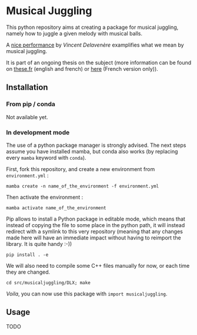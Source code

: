 # Musical Juggling

This python repository aims at creating a package for musical juggling, namely how to juggle a given melody with musical balls.

A [nice performance](https://www.youtube.com/watch?v=FA5YuMTd6h0) by *Vincent Delavenère* examplifies what we mean by musical juggling.

It is part of an ongoing thesis on the subject (more information can be found on [these.fr](https://www.theses.fr/s3667420) (english and french) or [here](https://codimd.math.cnrs.fr/Thduti3KRPesQfSnio5kyw) (French version only)).

## Installation

### From pip / conda

Not available yet.

### In development mode

The use of a python package manager is strongly advised. The next steps assume you have installed mamba, but conda also works (by replacing every `mamba` keyword with `conda`).

First, fork this repository, and create a new environment from `environment.yml` :

```
mamba create -n name_of_the_environment -f environment.yml
```

Then activate the environment :

```
mamba activate name_of_the_environment
```

Pip allows to install a Python package in editable mode, which means that instead of copying the file to some place in the python path, it will instead redirect with a symlink to this very repository (meaning that any changes made here will have an immediate impact without having to reimport the library. It is quite handy :-))

```
pip install . -e
```

We will also need to compile some C++ files manually for now, or each time they are changed.

```
cd src/musicaljuggling/DLX; make
```

*Voila*, you can now use this package with `import musicaljuggling`.

## Usage

TODO